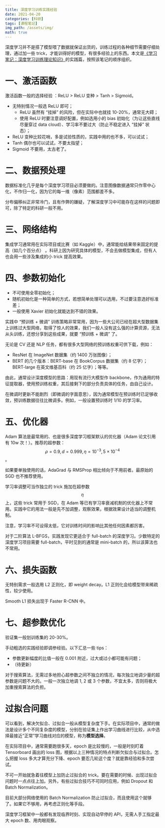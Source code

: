 ```yaml
---
title: 深度学习训练实践经验
date: 2021-04-20
categories: [科研]
tags: [课程笔记]
img_path: /assets/img/
math: true
---
```


深度学习并不是搭了模型喂了数据就保证出货的，训练过程的各种细节需要仔细处理，通过加一些 trick，才能训得好的模型，有很多经验上的东西。本文是[《学习笔记：深度学习训练理论知识》]()的实践篇，按照该笔记的顺序组织。



# 一、激活函数

激活函数一般的选择经验 ：ReLU > ReLU 变种 > Tanh > Sigmoid。

- 无特别情况一般选 ReLU 即可；
  - ReLU 虽然有 “挂掉” 的风险，但在实际中也就挂 10-20%，通常无大碍；
  - 使用 ReLU 时要注意调好配置，例如选用小的 bias 初始化（为让这些直线尽量穿过 data cloud）、学习率不要过大（防止不稳定进入 “挂掉” 状态）；
- ReLU 变种比较花哨，多是试验性质的，实践中用的也不多，可以试试；
- Tanh 偶尔也可以试试，不要太指望；
- Sigmoid 不要用，太古老了。


# 二、数据预处理


数据标准化几乎是每个深度学习项目必须要做的。注意图像数据通常只作零中心化，不作归一化，因为它的每一维（像素）范围都差不多。

分布偏移纠正非常冷门，且有作弊的嫌疑，了解深度学习中可能存在这样的问题即可，除了特定的科研一般不用。



# 三、网络结构


集成学习通常用在实际项目或比赛（如 Kaggle）中，通常能给结果带来固定的提高（如几个百分点） 。科研上因为研究具体的模型，不会去做模型集成，但有人也会用一些涉及集成的小 trick 提高效果。


# 四、参数初始化

- 不可使用全零初始化；
- 随机初始化是一种简单的方式，若想简单处理可以选用，不过要注意选好标准差；
- 一般使用 Xavier 初始化就能达到不错的效果。

实践中 “预训练 + 微调” 训练策略非常常用，因为一些大公司已经在超大型数据集上训练过大型网络，取得了惊人的效果，我们一般人没有这么强的计算资源，无法从头训练，还想分享到这些成果，就要 “预训练 + 微调” 了。

无论是 CV 还是 NLP 任务，都有很多大型网络的预训练权重可供下载，例如：

- ResNet 在 ImageNet 数据集（约 1400 万张图像）；
- BERT 的几个版本：BERT-base 在 BookCorpus 数据集（约 8 亿字）；BERT-large 在英文维基百科（约 25 亿字）；等等。
 
由此，通常设计深度模型的思路：用现有流行大模型作 backbone，作为通用的特征提取器，使用预训练权重，其后接剩下的部分负责具体的任务，由自己设计。

在微调时更新不能剧烈（即微调的字面意思），因为通常模型在预训练时已足够收敛，预训练数据往往比微调多。例如，一般设置预训练时 1/10 的学习率。

# 五、优化器

Adam 算法是最常用的、也是很多深度学习框架默认的优化器（Adam 论文引用有 10w 次！）。推荐的超参数：$$\rho=0.9, d=0.999, \eta=10^{-3}, 5\times 10^{-4}$$。

如果要单独使用的话，AdaGrad 与 RMSProp 相比倾向于不用前者。最原始的 SGD 也不推荐使用。

学习率调整可当作独立的 trick 施加在超参数 $$\eta$$ 上，这些 trick 常用于 SGD，在 Adam 等已有学习率衰减机制的优化器上不常用。实践中它的用法一般是先不加调整，观察效果，根据效果设计适当的调整机制。

注意，学习率不可设得太低，它对训练时间的影响比其他任何因素都厉害。

对于二阶算法 L-BFGS，实践发现它更适合于 full-batch 的深度学习。少数特定的深度学习项目需要 full-batch，平时见到的通常是 mini-batch 的，所以该算法也不常用。



# 六、损失函数

无特别需求一般选用 L2 正则化，即 weight decay。L1 正则化会给模型带来稀疏性，较少使用。

Smooth L1 损失出现于 Faster R-CNN 中。

# 七、超参数优化

验证集一般划训练集的 20-30%。

手动粗选的实践经验即调参经验。以下汇总一些 tips：

- 参数更新幅度的比值一般在 0.001 附近，过大或过小都可能有问题；
- （待更新）

对于搜索算法，无需过多地担心超参数之间不独立的情况，每次独立地调少量的超参数是问题不大的。一般一次独立地调 1, 2 或 3 个参数，不宜太多，否则将极大加重搜索算法的负担。


# 过拟合问题


可以看到，解决欠拟合、过拟合一般从模型复杂度下手。在实际项目中，通常的做法是设计多个不同复杂度的模型，分别在验证集上作出学习曲线进行比较，从中选择最接近“正常”学习曲线对应的模型，称为**模型选择**。

在实际项目中，通常需要跑很多天，epoch 是比较慢的，一般是时刻盯着 Tensorboard 画出的 loss 图，根据以上三种情况的特点判断欠拟合与过拟合。怎么把握 loss 多大才算充分下降、epoch 要忍几轮这个度？就是靠经验和多次尝试。

不可一开始就急着往模型上加防止过拟合的 trick。要在需要的时候、出现过拟合问题时一点点往上加。另外，有些过拟合技巧不可同时应用，例如 Dropout 和 Batch Normalization。

目前大部分网络使用的 Batch Normalization 防止过拟合，而且使用这个就够了。如果它不够用，再考虑正则化等手段。

深度学习框架中一般都有发现临界时刻、实现自动早停的 API，无需人手工指定最大 epoch 数、用肉眼观察。





